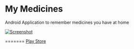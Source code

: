 My Medicines
==========

Android Application to remember medicines you have at home 


[![Screenshot][1]][2]

[1]: https://lh5.ggpht.com/BDAe_HOxLIIdunNu3BJRdcQopvAGuK823TlQOO4rZICmGFr6Iex7v8Gv2pCjesjyWA=h900-rw
[2]: https://play.google.com/store/apps/details?id=com.possebom.mymedicines
=======
[Play Store](https://play.google.com/store/apps/details?id=com.possebom.mymedicines)
